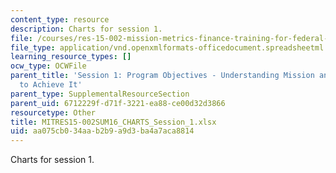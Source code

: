 ```yaml
---
content_type: resource
description: Charts for session 1.
file: /courses/res-15-002-mission-metrics-finance-training-for-federal-credit-program-professionals-summer-2016/aa075cb034aab2b9a9d3ba4a7aca8814_MITRES15-002SUM16_CHARTS_Session_1.xlsx
file_type: application/vnd.openxmlformats-officedocument.spreadsheetml.sheet
learning_resource_types: []
ocw_type: OCWFile
parent_title: 'Session 1: Program Objectives - Understanding Mission and How Best
  to Achieve It'
parent_type: SupplementalResourceSection
parent_uid: 6712229f-d71f-3221-ea88-ce00d32d3866
resourcetype: Other
title: MITRES15-002SUM16_CHARTS_Session_1.xlsx
uid: aa075cb0-34aa-b2b9-a9d3-ba4a7aca8814
---
```

Charts for session 1.


